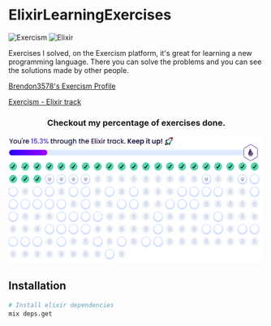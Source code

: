 # ElixirLearningExercises

![Exercism](https://img.shields.io/badge/Exercism-009CAB?style=for-the-badge&logo=exercism&logoColor=white)
![Elixir](https://img.shields.io/badge/elixir-%234B275F.svg?style=for-the-badge&logo=elixir&logoColor=white)

Exercises I solved, on the Exercism platform, it's great for learning a new programming language.
There you can solve the problems and you can see the solutions made by other people.

[Brendon3578's Exercism Profile](https://exercism.org/profiles/Brendon3578)

[Exercism - Elixir track](https://exercism.org/tracks/elixir)

<center>
  <h3>Checkout my percentage of exercises done.</h3>
<img alt="Percentage of exercises done" src="./github/exercises_percentage.PNG" height="250px">
</center>


## Installation

```bash
# Install elixir dependencies
mix deps.get
```

